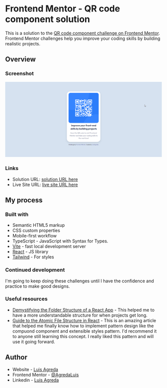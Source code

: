 # Frontend Mentor - QR code component solution

This is a solution to the [QR code component challenge on Frontend Mentor](https://www.frontendmentor.io/challenges/qr-code-component-iux_sIO_H). Frontend Mentor challenges help you improve your coding skills by building realistic projects. 

## Overview

### Screenshot

![](./screenshot.png)


### Links

- Solution URL: [solution URL here](https://github.com/AgredaLuis/qr-code-component)
- Live Site URL: [live site URL here](https://AgredaLuis.github.io/qr-code-component/)

## My process

### Built with

- Semantic HTML5 markup
- CSS custom properties
- Mobile-first workflow
- TypeScript - JavaScript with Syntax for Types.
- [Vite](https://vitejs.dev/) - fast local development server
- [React](https://reactjs.org/) - JS library
- [Tailwind](https://tailwindcss.com//) - For styles



### Continued development

I'm going to keep doing these challenges until I have the confidence and practice to make good designs.

### Useful resources

- [Demystifying the Folder Structure of a React App](https://medium.com/swlh/demystifying-the-folder-structure-of-a-react-app-c60b29d90836) - This helped me to have a more understandable structure for when projects get long.
- [Guide to the Atomic File Structure in React](https://medium.com/@simo-dlamini/a-friendly-guide-to-the-atomic-file-structure-in-react-8bd33e55361c) - This is an amazing article that helped me finally know how to implement pattern design like the compuond component and extensible styles pattern. I'd recommend it to anyone still learning this concept. I really liked this pattern and will use it going forward.


## Author

- Website - [Luis Agreda](https://luisagredadev.vercel.app/)
- Frontend Mentor - [@AgredaLuis](https://www.frontendmentor.io/profile/@AgredaLuis)
- Linkedin - [Luis Agreda](https://www.linkedin.com/in/luisagreda/)
